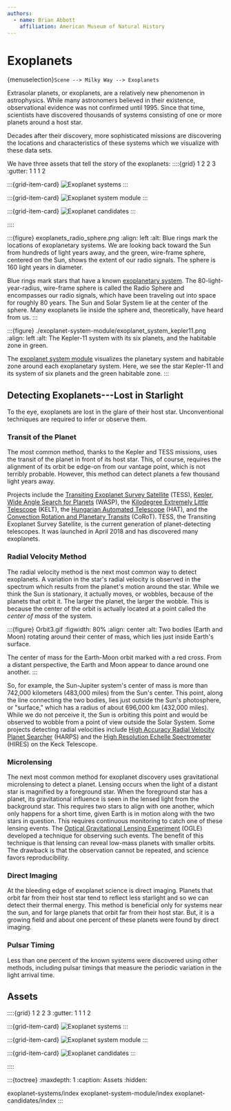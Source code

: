 ```yaml
---
authors:
  - name: Brian Abbott
    affiliation: American Museum of Natural History
---
```



# Exoplanets

{menuselection}`Scene --> Milky Way --> Exoplanets`

Extrasolar planets, or exoplanets, are a relatively new phenomenon in astrophysics. While many astronomers believed in their existence, observational evidence was not confirmed until 1995. Since that time, scientists have discovered thousands of systems consisting of one or more planets around a host star.

Decades after their discovery, more sophisticated missions are discovering the locations and characteristics of these systems which we visualize with these data sets.

We have three assets that tell the story of the exoplanets:
::::{grid} 1 2 2 3
:gutter: 1 1 1 2

:::{grid-item-card} [](./exoplanet-systems/index)
![Exoplanet systems](./exoplanet-systems/exoplanets_nightsky_cygnus.png)
:::

:::{grid-item-card} [](./exoplanet-system-module/index)
![Exoplanet system module](./exoplanet-system-module/exoplanet_system_kepler11.png)
:::

:::{grid-item-card} [](./exoplanet-candidates/index)
![Exoplanet candidates](./exoplanet-candidates/exoplanet_candidates_galaxy.png)
:::

::::


:::{figure} exoplanets_radio_sphere.png
:align: left
:alt: Blue rings mark the locations of exoplanetary systems. We are looking back toward the Sun from hundreds of light years away, and the green, wire-frame sphere, centered on the Sun, shows the extent of our radio signals. The sphere is 160 light years in diameter.

Blue rings mark stars that have a known [exoplanetary system](./exoplanet-systems/index). The 80-light-year-radius, wire-frame sphere is called the Radio Sphere and encompasses our radio signals, which have been traveling out into space for roughly 80 years. The Sun and Solar System lie at the center of the sphere. Many exoplanets lie inside the sphere and, theoretically, have heard from us.
:::


:::{figure} ./exoplanet-system-module/exoplanet_system_kepler11.png
:align: left
:alt: The Kepler-11 system with its six planets, and the habitable zone in green.

The [exoplanet system module](./exoplanet-system-module/index) visualizes the planetary system and habitable zone around each exoplanetary system. Here, we see the star Kepler-11 and its system of six planets and the green habitable zone.
:::



## Detecting Exoplanets---Lost in Starlight

To the eye, exoplanets are lost in the glare of their host star. Unconventional techniques are required to infer or observe them.


### Transit of the Planet

 The most common method, thanks to the Kepler and TESS missions, uses the transit of the planet in front of its host star. This, of course, requires the alignment of its orbit be edge-on from our vantage point, which is not terribly probable. However, this method can detect planets a few thousand light years away.

Projects include the [Transiting Exoplanet Survey Satellite](https://en.wikipedia.org/wiki/Transiting_Exoplanet_Survey_Satellite) (TESS), [Kepler](https://en.wikipedia.org/wiki/Kepler_space_telescope), [Wide Angle Search for Planets](https://en.wikipedia.org/wiki/Wide_Angle_Search_for_Planets) (WASP), the [Kilodegree Extremely Little Telescope](https://en.wikipedia.org/wiki/Kilodegree_Extremely_Little_Telescope) (KELT), the [Hungarian Automated Telescope](https://en.wikipedia.org/wiki/HATNet_Project) (HAT), and the [Convection Rotation and Planetary Transits](https://en.wikipedia.org/wiki/CoRoT) (CoRoT). TESS, the Transiting Exoplanet Survey Satellite, is the current generation of planet-detecting telescopes. It was launched in April 2018 and has discovered many exoplanets.

### Radial Velocity Method

The radial velocity method is the next most common way to detect exoplanets. A variation in the star's radial velocity is observed in the spectrum which results from the planet's motion around the star. While we think the Sun is stationary, it actually moves, or wobbles, because of the planets that orbit it. The larger the planet, the larger the wobble. This is because the center of the orbit is actually located at a point called the _center of mass_ of the system. 

:::{figure} Orbit3.gif
:figwidth: 80%
:align: center
:alt: Two bodies (Earth and Moon) rotating around their center of mass, which lies just inside Earth's surface.

The center of mass for the Earth-Moon orbit marked with a red cross. From a distant perspective, the Earth and Moon appear to dance around one another.
:::

So, for example, the Sun-Jupiter system's center of mass is more than 742,000 kilometers (483,000 miles) from the Sun's center. This point, along the line connecting the two bodies, lies just outside the Sun's photosphere, or "surface," which has a radius of about 696,000 km (432,000 miles). While we do not perceive it, the Sun is orbiting this point and would be observed to wobble from a point of view outside the Solar System. Some projects detecting radial velocities include [High Accuracy Radial Velocity Planet Searcher](https://en.wikipedia.org/wiki/High_Accuracy_Radial_Velocity_Planet_Searcher) (HARPS) and the [High Resolution Echelle Spectrometer](https://en.wikipedia.org/wiki/W._M._Keck_Observatory#Instruments) (HIRES) on the Keck Telescope.




### Microlensing

The next most common method for exoplanet discovery uses gravitational microlensing to detect a planet. Lensing occurs when the light of a distant star is magnified by a foreground star. When the foreground star has a planet, its gravitational influence is seen in the lensed light from the background star. This requires two stars to align with one another, which only happens for a short time, given Earth is in motion along with the two stars in question. This requires continuous monitoring to catch one of these lensing events. The [Optical Gravitational Lensing Experiment](https://en.wikipedia.org/wiki/Optical_Gravitational_Lensing_Experiment) (OGLE) developed a technique for observing such events. The benefit of this technique is that lensing can reveal low-mass planets with smaller orbits. The drawback is that the observation cannot be repeated, and science favors reproducibility.


### Direct Imaging

At the bleeding edge of exoplanet science is direct imaging. Planets that orbit far from their host star tend to reflect less starlight and so we can detect their thermal energy. This method is beneficial only for systems near the sun, and for large planets that orbit far from their host star. But, it is a growing field and about one percent of these planets were found by direct imaging.


### Pulsar Timing

Less than one percent of the known systems were discovered using other methods, including pulsar timings that measure the periodic variation in the light arrival time.




## Assets
::::{grid} 1 2 2 3
:gutter: 1 1 1 2

:::{grid-item-card} [](./exoplanet-systems/index)
![Exoplanet systems](./exoplanet-systems/exoplanets_nightsky_cygnus.png)
:::

:::{grid-item-card} [](./exoplanet-system-module/index)
![Exoplanet system module](./exoplanet-system-module/exoplanet_system_kepler11.png)
:::

:::{grid-item-card} [](./exoplanet-candidates/index)
![Exoplanet candidates](./exoplanet-candidates/exoplanet_candidates_galaxy.png)
:::

::::


:::{toctree}
:maxdepth: 1
:caption: Assets
:hidden:

exoplanet-systems/index
exoplanet-system-module/index
exoplanet-candidates/index
:::
